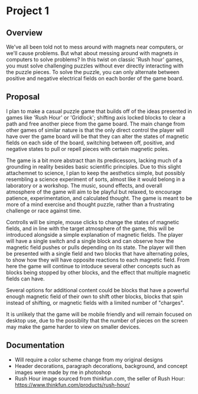 # Project 1

## Overview

We've all been told not to mess around with magnets near computers, or we'll cause problems. 
But what about messing around with magnets *in* computers to solve problems?
In this twist on classic 'Rush hour' games, you must solve challenging puzzles 
without ever directly interacting with the puzzle pieces. To solve the puzzle, you can only alternate 
between positive and negative electrical fields on each border of the game board.

## Proposal

I plan to make a casual puzzle game that builds off of the ideas presented in games like 'Rush Hour' or 'Gridlock'; 
shifting axis locked blocks to clear a path and free another piece from the game board.
The main change from other games of similar nature is that the only direct control the player will have 
over the game board will be that they can alter the states of magnetic fields on each side of the board, 
switching between off, positive, and negative states to pull or repell pieces with certain magnetic poles.

The game is a bit more abstract than its predicessors, lacking much of a grounding in reality besides basic scientific 
principles. Due to this slight attachemnet to science, I plan to keep the aesthetics simple, but possibly resembling 
a science experiment of sorts, almost like it would belong in a laboratory or a workshop. The music, sound effects, and overall 
atmosphere of the game will aim to be playful but relaxed, to encourage patience, experimentation, and calculated thought. The game 
is meant to be more of a mind exercise and thought puzzle, rather than a frustrating challenge or race against time. 

Controlls will be simple, mouse clicks to change the states of magnetic fields, and in line with the target atmosphere 
of the game, this will be introduced alongside a simple explanation of magnetic fields. The player will have a single 
switch and a single block and can observe how the magnetic field pushes or pulls depending on its state. The player 
will then be presented with a single field and two blocks that have alternating poles, to show how they will have opposite 
reactions to each magnetic field. From here the game will continue to intoduce several other concepts such as blocks being 
stopped by other blocks, and the effect that multiple magnetic fields can have.

Several options for additional content could be blocks that have a powerful enough magnetic field of their own to shift other blocks, 
blocks that spin instead of shifting, or magnetic fields with a limited number of "charges".

It is unlikely that the game will be mobile friendly and will remain focused on desktop use, 
due to the possiblity that the number of pieces on the screen may make the game harder to view on smaller devices. 

## Documentation 

- Will require a color scheme change from my original designs
- Header decorations, paragraph decorations, background, and concept images were made by me in photoshop
- Rush Hour image sourced from thinkfun.com, the seller of Rush Hour: https://www.thinkfun.com/products/rush-hour/
